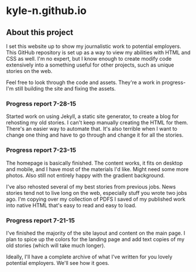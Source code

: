 # kyle-n.github.io

## About this project

I set this website up to show my journalistic work to potential employers. This GitHub repository is set up as a way to view my abilities with HTML and CSS as well. I'm no expert, but I know enough to create modify code extensively into a something useful for other projects, such as unique stories on the web. 

Feel free to look through the code and assets. They're a work in progress- I'm still building the site and fixing the assets. 

### Progress report 7-28-15

Started work on using Jekyll, a static site generator, to create a blog for rehosting my old stories. I can't keep manually creating the HTML for them. There's an easier way to automate that. It's also terrible when I want to change one thing and have to go through and change it for all the stories. 

### Progress report 7-23-15

The homepage is basically finished. The content works, it fits on desktop and mobile, and I have most of the materials I'd like. Might need some more photos. Also still not entirely happy with the gradient background.

I've also rehosted several of my best stories from previous jobs. News stories tend not to live long on the web, especially stuff you wrote two jobs ago. I'm copying over my collection of PDFS I saved of my published work into native HTML that's easy to read and easy to load. 

### Progress report 7-21-15

I've finished the majority of the site layout and content on the main page. I plan to spice up the colors for the landing page and add text copies of my old stories (which will take much longer). 

Ideally, I'll have a complete archive of what I've written for you lovely potential employers. We'll see how it goes. 